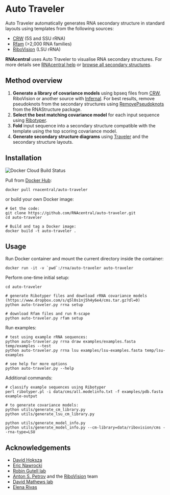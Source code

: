 
# Auto Traveler

Auto Traveler automatically generates RNA secondary structure in standard layouts using templates from the following sources:

 - [CRW](http://www.rna.ccbb.utexas.edu) (5S and SSU rRNA)
 - [Rfam](http://rfam.org) (>2,000 RNA families)
 - [RiboVision](http://apollo.chemistry.gatech.edu/RiboVision/#) (LSU rRNA)

**RNAcentral** uses Auto Traveler to visualise RNA secondary structures. For more details see [RNAcentral help](https://rnacentral.org/help/secondary-structure) or [browse all secondary  structures](https://rnacentral.org/search?q=has_secondary_structure:%22True%22).

## Method overview

1. **Generate a library of covariance models** using bpseq files from [CRW](http://www.rna.icmb.utexas.edu/DAT/3C/Structure/index.php), RiboVision or another source with [Infernal](http://eddylab.org/infernal/). For best results, remove pseudoknots from the secondary structures using [RemovePseudoknots](https://rna.urmc.rochester.edu/Text/RemovePseudoknots.html) from the RNAStructure package.
1. **Select the best matching covariance model** for each input sequence
using [Ribotyper](https://github.com/nawrockie/ribotyper-v1).
1. **Fold** input sequence into a secondary structure compatible with the template
using the top scoring covariance model.
1. **Generate secondary structure diagrams** using [Traveler](https://github.com/davidhoksza/traveler) and the secondary structure layouts.

## Installation

![Docker Cloud Build Status](https://img.shields.io/docker/cloud/build/rnacentral/auto-traveler)

Pull from [Docker Hub](https://hub.docker.com/r/rnacentral/auto-traveler):

```
docker pull rnacentral/auto-traveler
```

or build your own Docker image:

```
# Get the code:
git clone https://github.com/RNAcentral/auto-traveler.git
cd auto-traveler

# Build and tag a Docker image:
docker build -t auto-traveler .
```

## Usage

Run Docker container and mount the current directory inside the container:

```
docker run -it -v `pwd`:/rna/auto-traveler auto-traveler
```

Perform one-time initial setup:

```
cd auto-traveler

# generate Ribotyper files and download rRNA covariance models (https://www.dropbox.com/s/q5l0s1nj5h4y6e4/cms.tar.gz?dl=0)
python auto-traveler.py rrna setup

# download Rfam files and run R-scape
python auto-traveler.py rfam setup
```

Run examples:

```
# test using example rRNA sequences:
python auto-traveler.py rrna draw examples/examples.fasta temp/examples --test
python auto-traveler.py rrna lsu examples/lsu-examples.fasta temp/lsu-examples

# see help for more options
python auto-traveler.py --help
```

Additional commands:

```
# classify example sequences using Ribotyper
perl ribotyper.pl -i data/cms/all.modelinfo.txt -f examples/pdb.fasta example-output

# to generate covariance models:
python utils/generate_cm_library.py
python utils/generate_lsu_cm_library.py

python utils/generate_model_info.py
python utils/generate_model_info.py --cm-library=data/ribovision/cms --rna-type=LSU
```

## Acknowledgements

- [David Hoksza](https://github.com/davidhoksza)
- [Eric Nawrocki](https://github.com/nawrockie)
- [Robin Gutell lab](http://www.rna.ccbb.utexas.edu)
- [Anton S. Petrov](https://cool.gatech.edu/people/petrov-anton) and the [RiboVision](http://apollo.chemistry.gatech.edu/RiboVision/#) team
- [David Mathews lab](http://rna.urmc.rochester.edu/RNAstructure.html)
- [Elena Rivas](https://twitter.com/RivasElenaRivas)
